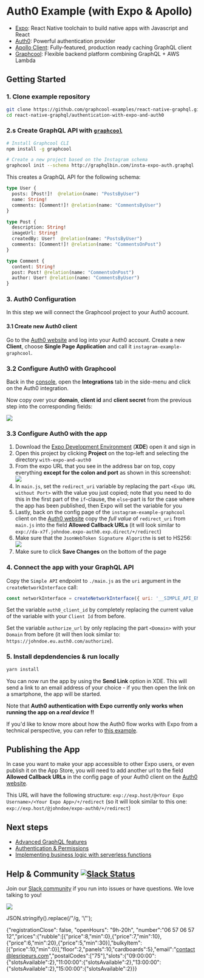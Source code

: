 

# Auth0 Example (with Expo & Apollo)

* [Expo](https://expo.io/): React Native toolchain to build native apps with Javascript and React
* [Auth0](https://auth0.com/): Powerful authentication provider
* [Apollo Client](https://github.com/apollographql/apollo-client): Fully-featured, production ready caching GraphQL client
* [Graphcool](https://www.graph.cool): Flexible backend platform combining GraphQL + AWS Lambda


## Getting Started

### 1. Clone example repository

```sh
git clone https://github.com/graphcool-examples/react-native-graphql.git
cd react-native-graphql/authentication-with-expo-and-auth0
```

### 2.s Create GraphQL API with [`graphcool`](https://www.npmjs.com/package/graphcool)

```sh
# Install Graphcool CLI
npm install -g graphcool

# Create a new project based on the Instagram schema
graphcool init --schema http://graphqlbin.com/insta-expo-auth.graphql
```

This creates a GraphQL API for the following schema:

```graphql
type User {
  posts: [Post!]!  @relation(name: "PostsByUser")
  name: String!
  comments: [Comment!]! @relation(name: "CommentsByUser")
}

type Post {
  description: String!
  imageUrl: String!
  createdBy: User!  @relation(name: "PostsByUser")
  comments: [Comment!]! @relation(name: "CommentsOnPost")
}

type Comment {
  content: String!
  post: Post! @relation(name: "CommentsOnPost")
  author: User! @relation(name: "CommentsByUser")
}
```

### 3. Auth0 Configuration

In this step we will connect the Graphcool project to your Auth0 account.

#### 3.1 Create new Auth0 client

Go to the [Auth0 website](https://auth0.com/) and log into your Auth0 account. Create a new **Client**, choose **Single Page Application** and call it `instagram-example-graphcool`.

### 3.2 Configure Auth0 with Graphcool

Back in the [console](https://console.graph.cool), open the **Integrations** tab in the side-menu and click on the Auth0 integration.

Now copy over your **domain**, **client id** and **client secret** from the previous step into the corresponding fields:

![](http://imgur.com/xW0rCSM.png)

### 3.3 Configure Auth0 with the app

1. Download the [Expo Development Environment](https://docs.expo.io/versions/v14.0.0/introduction/installation.html) (**XDE**) open it and sign in
2. Open this project by clicking **Project** on the top-left and selecting the directory `with-expo-and-auth0`
3. From the expo URL that you see in the address bar on top, copy everything **except for the colon and port** as shown in this screenshot: ![](http://i.imgur.com/8f0qPdg.png)
4. In `main.js`, set the `redirect_uri` variable by replacing the part `<Expo URL without Port>` with the value you just copied; note that you need to do this in the first part of the `if`-clause, the `else`-part is for the case where the app has been published, then Expo will set the variable for you  
5. Lastly, back on the config page of the `instagram-example-graphcool` client on the [Auth0 website](https://manage.auth0.com/#/clients) copy the _full value_ of `redirect_uri` from `main.js` into the field **Allowed Callback URLs** (it will look similar to `exp://da-x7f.johndoe.expo-auth0.exp.direct/+/redirect`)
6. Make sure that the `JsonWebToken Signature Algorithm` is set to HS256: ![](http://i.imgur.com/h1IW0rN.png)
7. Make sure to click **Save Changes** on the bottom of the page


### 4. Connect the app with your GraphQL API

Copy the `Simple API` endpoint to `./main.js` as the `uri` argument in the `createNetworkInterface` call:

```js
const networkInterface = createNetworkInterface({ uri: '__SIMPLE_API_ENDPOINT__' })
```

Set the variable `auth0_client_id` by completely replacing the current value of the variable with your `Client Id` from before.

Set the variable `authorize_url` by only replacing the part `<Domain>` with your `Domain` from before (it will then look similar to: `https://johndoe.eu.auth0.com/authorize`).

### 5. Install depdendencies & run locally

```sh
yarn install
```

You can now run the app by using the **Send Link** option in XDE. This will send a link to an email address of your choice - if you then open the link on a smartphone, the app will be started.

Note that **Auth0 authentication with Expo currently only works when running the app on a _real device_ !!**

If you'd like to know more about how the Auth0 flow works with Expo from a technical perspective, you can refer to [this example](https://github.com/AppAndFlow/exponent-auth0-example).


## Publishing the App

In case you want to make your app accessible to other Expo users, or even publish it on the App Store, you will need to add another url to the field **Allowed Callback URLs** in the config page of your Auth0 client on the [Auth0 website](https://manage.auth0.com/#/clients).

This URL will have the following structure: `exp://exp.host/@<Your Expo Username>/<Your Expo App>/+/redirect` (so it will look similar to
this one: `exp://exp.host/@johndoe/expo-auth0/+/redirect`)


## Next steps

* [Advanced GraphQL features](https://www.graph.cool/docs/tutorials/advanced-features-eath7duf7d/)
* [Authentication & Permissions](https://www.graph.cool/docs/reference/authorization/overview-iegoo0heez/)
* [Implementing business logic with serverless functions](https://www.graph.cool/docs/reference/functions/overview-boo6uteemo/)



## Help & Community [![Slack Status](https://slack.graph.cool/badge.svg)](https://slack.graph.cool)

Join our [Slack community](http://slack.graph.cool/) if you run into issues or have questions. We love talking to you!

![](http://i.imgur.com/5RHR6Ku.png)






JSON.stringify().replace(/"/g, '\\"');

{"registrationClose": false, "openHours": "9h-20h", "number":"06 57 06 57 12","prices":{"rubble":[{"price":8,"min":0},{"price":7,"min":10},{"price":6,"min":20},{"price":5,"min":30}],"bulkyItem":[{"price":10,"min":0}],"floor":2,"panels":10,"cardboards":5},"email":"contact@lesripeurs.com","postalCodes":["75"],"slots":{"09:00:00":{"slotsAvailable":2},"11:00:00":{"slotsAvailable":2},"13:00:00":{"slotsAvailable":2},"15:00:00":{"slotsAvailable":2}}}
